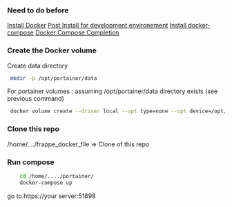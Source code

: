 
### Need to do before

[Install Docker](https://docs.docker.com/engine/install/ubuntu/)
[Post Install for development environement](https://docs.docker.com/engine/install/linux-postinstall/)
[Install docker-compose](https://docs.docker.com/compose/install/)
[Docker Compose Completion](https://docs.docker.com/compose/completion/)


### Create the Docker volume

Create data directory 
```sh
 mkdir -p /opt/portainer/data
```

For portainer volumes : assuming /opt/portainer/data directory exists (see previous command)
```sh
 docker volume create --driver local --opt type=none --opt device=/opt/portainer/data --opt o=bind portainer-data-vol
```

### Clone this repo 

/home/..../frappe_docker_file => Clone of this repo

### Run compose
```sh
    cd /home/..../portainer/
    docker-compose up
```
go to https://your server:51898 
